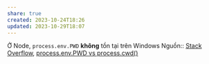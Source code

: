 ```yaml
---
share: true
created: 2023-10-24T18:26
updated: 2023-10-29T18:07
---
```

Ở Node, `process.env.PWD` **không** tồn tại trên Windows
Nguồn:: [Stack Overflow](../../Ngu%E1%BB%93n%20v%C3%A0%20t%C3%A0i%20nguy%C3%AAn%20h%E1%BB%97%20tr%E1%BB%A3/%CE%9E%20Ngu%E1%BB%93n/Stack%20Overflow.md#), [process.env.PWD vs process.cwd()](https://stackoverflow.com/a/31436403/3416774)